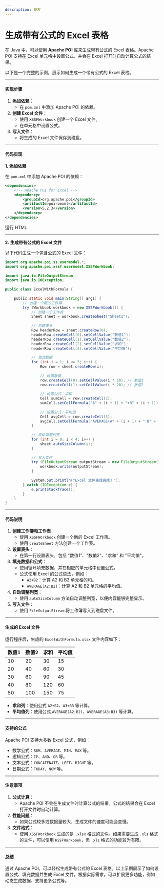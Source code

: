 ```yaml
---
description: 良友
---
```


# 生成带有公式的 Excel 表格

在 Java 中，可以使用 **Apache POI** 库来生成带有公式的 Excel 表格。Apache POI 支持在 Excel 单元格中设置公式，并会在 Excel 打开时自动计算公式的结果。

以下是一个完整的示例，展示如何生成一个带有公式的 Excel 表格。

***

#### 实现步骤

1. **添加依赖**：
   * 在 `pom.xml` 中添加 Apache POI 的依赖。
2. **创建 Excel 文件**：
   * 使用 `XSSFWorkbook` 创建一个 Excel 文件。
   * 在单元格中设置公式。
3. **写入文件**：
   * 将生成的 Excel 文件保存到磁盘。

***

#### 代码实现

**1. 添加依赖**

在 `pom.xml` 中添加 Apache POI 的依赖：

```xml
<dependencies>
    <!-- Apache POI for Excel -->
    <dependency>
        <groupId>org.apache.poi</groupId>
        <artifactId>poi-ooxml</artifactId>
        <version>5.2.3</version>
    </dependency>
</dependencies>
```

运行 HTML

***

**2. 生成带有公式的 Excel 文件**

以下代码生成一个包含公式的 Excel 文件：

```java
import org.apache.poi.ss.usermodel.*;
import org.apache.poi.xssf.usermodel.XSSFWorkbook;
​
import java.io.FileOutputStream;
import java.io.IOException;
​
public class ExcelWithFormula {
​
    public static void main(String[] args) {
        // 创建一个新的工作簿
        try (Workbook workbook = new XSSFWorkbook()) {
            // 创建一个工作表
            Sheet sheet = workbook.createSheet("Sheet1");
​
            // 创建表头
            Row headerRow = sheet.createRow(0);
            headerRow.createCell(0).setCellValue("数值1");
            headerRow.createCell(1).setCellValue("数值2");
            headerRow.createCell(2).setCellValue("求和");
            headerRow.createCell(3).setCellValue("平均值");
​
            // 填充数据
            for (int i = 1; i <= 5; i++) {
                Row row = sheet.createRow(i);
​
                // 设置数值
                row.createCell(0).setCellValue(i * 10); // 数值1
                row.createCell(1).setCellValue(i * 20); // 数值2
​
                // 设置公式：求和
                Cell sumCell = row.createCell(2);
                sumCell.setCellFormula("A" + (i + 1) + "+B" + (i + 1)); // 例如：A2+B2
​
                // 设置公式：平均值
                Cell avgCell = row.createCell(3);
                avgCell.setCellFormula("AVERAGE(A" + (i + 1) + ":B" + (i + 1) + ")"); // 例如：AVERAGE(A2:B2)
            }
​
            // 自动调整列宽
            for (int i = 0; i < 4; i++) {
                sheet.autoSizeColumn(i);
            }
​
            // 写入文件
            try (FileOutputStream outputStream = new FileOutputStream("ExcelWithFormula.xlsx")) {
                workbook.write(outputStream);
            }
​
            System.out.println("Excel 文件生成完成！");
        } catch (IOException e) {
            e.printStackTrace();
        }
    }
}
```

***

#### 代码说明

1. **创建工作簿和工作表**：
   * 使用 `XSSFWorkbook` 创建一个新的 Excel 工作簿。
   * 使用 `createSheet` 方法创建一个工作表。
2. **设置表头**：
   * 在第一行设置表头，包括 "数值1"、"数值2"、"求和" 和 "平均值"。
3. **填充数据和公式**：
   * 使用循环填充数据，并在相应的单元格中设置公式。
   * 公式使用 Excel 的公式语法，例如：
     * `A2+B2`：计算 A2 和 B2 单元格的和。
     * `AVERAGE(A2:B2)`：计算 A2 和 B2 单元格的平均值。
4. **自动调整列宽**：
   * 使用 `autoSizeColumn` 方法自动调整列宽，以便内容能够完整显示。
5. **写入文件**：
   * 使用 `FileOutputStream` 将工作簿写入到磁盘文件。

***

#### 生成的 Excel 文件

运行程序后，生成的 `ExcelWithFormula.xlsx` 文件内容如下：

| 数值1 | 数值2 | 求和  | 平均值 |
| --- | --- | --- | --- |
| 10  | 20  | 30  | 15  |
| 20  | 40  | 60  | 30  |
| 30  | 60  | 90  | 45  |
| 40  | 80  | 120 | 60  |
| 50  | 100 | 150 | 75  |

* **求和列**：使用公式 `A2+B2`、`A3+B3` 等计算。
* **平均值列**：使用公式 `AVERAGE(A2:B2)`、`AVERAGE(A3:B3)` 等计算。

***

#### 支持的公式

Apache POI 支持大多数 Excel 公式，例如：

* 数学公式：`SUM`、`AVERAGE`、`MIN`、`MAX` 等。
* 逻辑公式：`IF`、`AND`、`OR` 等。
* 文本公式：`CONCATENATE`、`LEFT`、`RIGHT` 等。
* 日期公式：`TODAY`、`NOW` 等。

***

#### 注意事项

1. **公式计算**：
   * Apache POI 不会在生成文件时计算公式的结果。公式的结果会在 Excel 打开文件时自动计算。
2. **性能问题**：
   * 如果公式较多或数据量较大，生成文件的速度可能会变慢。
3. **文件格式**：
   * 使用 `XSSFWorkbook` 生成的是 `.xlsx` 格式的文件。如果需要生成 `.xls` 格式的文件，可以使用 `HSSFWorkbook`，但 `.xls` 格式的功能较为有限。

***

#### 总结

通过 Apache POI，可以轻松生成带有公式的 Excel 表格。以上示例展示了如何设置公式、填充数据并生成 Excel 文件。根据实际需求，可以扩展更多功能，例如动态生成数据、支持更多公式等。
